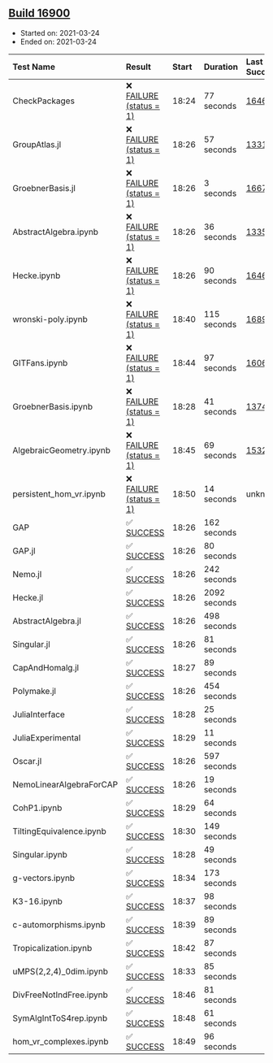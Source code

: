 ## [Build 16900](https://oscarci.mathematik.uni-kl.de/job/oscar/16900/)

* Started on: 2021-03-24
* Ended on: 2021-03-24

| Test Name    | Result | Start | Duration | Last Success | First Failure |
|:-------------|:-------|:------|:---------|:-------------|:--------------|
| CheckPackages | ❌ [FAILURE (status = 1)](https://oscarci.mathematik.uni-kl.de/job/oscar/16900/artifact/logs/build-16900/CheckPackages.log) | 18:24 | 77 seconds | [16463](https://oscarci.mathematik.uni-kl.de/job/oscar/16463/) | [16464](https://oscarci.mathematik.uni-kl.de/job/oscar/16464/) |
| GroupAtlas.jl | ❌ [FAILURE (status = 1)](https://oscarci.mathematik.uni-kl.de/job/oscar/16900/artifact/logs/build-16900/GroupAtlas.jl.log) | 18:26 | 57 seconds | [13311](https://oscarci.mathematik.uni-kl.de/job/oscar/13311/) | [13312](https://oscarci.mathematik.uni-kl.de/job/oscar/13312/) |
| GroebnerBasis.jl | ❌ [FAILURE (status = 1)](https://oscarci.mathematik.uni-kl.de/job/oscar/16900/artifact/logs/build-16900/GroebnerBasis.jl.log) | 18:26 | 3 seconds | [16676](https://oscarci.mathematik.uni-kl.de/job/oscar/16676/) | [16677](https://oscarci.mathematik.uni-kl.de/job/oscar/16677/) |
| AbstractAlgebra.ipynb | ❌ [FAILURE (status = 1)](https://oscarci.mathematik.uni-kl.de/job/oscar/16900/artifact/logs/build-16900/AbstractAlgebra.ipynb.log) | 18:26 | 36 seconds | [13355](https://oscarci.mathematik.uni-kl.de/job/oscar/13355/) | [13356](https://oscarci.mathematik.uni-kl.de/job/oscar/13356/) |
| Hecke.ipynb | ❌ [FAILURE (status = 1)](https://oscarci.mathematik.uni-kl.de/job/oscar/16900/artifact/logs/build-16900/Hecke.ipynb.log) | 18:26 | 90 seconds | [16463](https://oscarci.mathematik.uni-kl.de/job/oscar/16463/) | [16464](https://oscarci.mathematik.uni-kl.de/job/oscar/16464/) |
| wronski-poly.ipynb | ❌ [FAILURE (status = 1)](https://oscarci.mathematik.uni-kl.de/job/oscar/16900/artifact/logs/build-16900/wronski-poly.ipynb.log) | 18:40 | 115 seconds | [16899](https://oscarci.mathematik.uni-kl.de/job/oscar/16899/) | [16900](https://oscarci.mathematik.uni-kl.de/job/oscar/16900/) |
| GITFans.ipynb | ❌ [FAILURE (status = 1)](https://oscarci.mathematik.uni-kl.de/job/oscar/16900/artifact/logs/build-16900/GITFans.ipynb.log) | 18:44 | 97 seconds | [16068](https://oscarci.mathematik.uni-kl.de/job/oscar/16068/) | [16069](https://oscarci.mathematik.uni-kl.de/job/oscar/16069/) |
| GroebnerBasis.ipynb | ❌ [FAILURE (status = 1)](https://oscarci.mathematik.uni-kl.de/job/oscar/16900/artifact/logs/build-16900/GroebnerBasis.ipynb.log) | 18:28 | 41 seconds | [13748](https://oscarci.mathematik.uni-kl.de/job/oscar/13748/) | [13749](https://oscarci.mathematik.uni-kl.de/job/oscar/13749/) |
| AlgebraicGeometry.ipynb | ❌ [FAILURE (status = 1)](https://oscarci.mathematik.uni-kl.de/job/oscar/16900/artifact/logs/build-16900/AlgebraicGeometry.ipynb.log) | 18:45 | 69 seconds | [15322](https://oscarci.mathematik.uni-kl.de/job/oscar/15322/) | [15323](https://oscarci.mathematik.uni-kl.de/job/oscar/15323/) |
| persistent_hom_vr.ipynb | ❌ [FAILURE (status = 1)](https://oscarci.mathematik.uni-kl.de/job/oscar/16900/artifact/logs/build-16900/persistent_hom_vr.ipynb.log) | 18:50 | 14 seconds | unknown | unknown |
| GAP | ✅ [SUCCESS](https://oscarci.mathematik.uni-kl.de/job/oscar/16900/artifact/logs/build-16900/GAP.log) | 18:26 | 162 seconds |  |  |
| GAP.jl | ✅ [SUCCESS](https://oscarci.mathematik.uni-kl.de/job/oscar/16900/artifact/logs/build-16900/GAP.jl.log) | 18:26 | 80 seconds |  |  |
| Nemo.jl | ✅ [SUCCESS](https://oscarci.mathematik.uni-kl.de/job/oscar/16900/artifact/logs/build-16900/Nemo.jl.log) | 18:26 | 242 seconds |  |  |
| Hecke.jl | ✅ [SUCCESS](https://oscarci.mathematik.uni-kl.de/job/oscar/16900/artifact/logs/build-16900/Hecke.jl.log) | 18:26 | 2092 seconds |  |  |
| AbstractAlgebra.jl | ✅ [SUCCESS](https://oscarci.mathematik.uni-kl.de/job/oscar/16900/artifact/logs/build-16900/AbstractAlgebra.jl.log) | 18:26 | 498 seconds |  |  |
| Singular.jl | ✅ [SUCCESS](https://oscarci.mathematik.uni-kl.de/job/oscar/16900/artifact/logs/build-16900/Singular.jl.log) | 18:26 | 81 seconds |  |  |
| CapAndHomalg.jl | ✅ [SUCCESS](https://oscarci.mathematik.uni-kl.de/job/oscar/16900/artifact/logs/build-16900/CapAndHomalg.jl.log) | 18:27 | 89 seconds |  |  |
| Polymake.jl | ✅ [SUCCESS](https://oscarci.mathematik.uni-kl.de/job/oscar/16900/artifact/logs/build-16900/Polymake.jl.log) | 18:26 | 454 seconds |  |  |
| JuliaInterface | ✅ [SUCCESS](https://oscarci.mathematik.uni-kl.de/job/oscar/16900/artifact/logs/build-16900/JuliaInterface.log) | 18:28 | 25 seconds |  |  |
| JuliaExperimental | ✅ [SUCCESS](https://oscarci.mathematik.uni-kl.de/job/oscar/16900/artifact/logs/build-16900/JuliaExperimental.log) | 18:29 | 11 seconds |  |  |
| Oscar.jl | ✅ [SUCCESS](https://oscarci.mathematik.uni-kl.de/job/oscar/16900/artifact/logs/build-16900/Oscar.jl.log) | 18:26 | 597 seconds |  |  |
| NemoLinearAlgebraForCAP | ✅ [SUCCESS](https://oscarci.mathematik.uni-kl.de/job/oscar/16900/artifact/logs/build-16900/NemoLinearAlgebraForCAP.log) | 18:26 | 19 seconds |  |  |
| CohP1.ipynb | ✅ [SUCCESS](https://oscarci.mathematik.uni-kl.de/job/oscar/16900/artifact/logs/build-16900/CohP1.ipynb.log) | 18:29 | 64 seconds |  |  |
| TiltingEquivalence.ipynb | ✅ [SUCCESS](https://oscarci.mathematik.uni-kl.de/job/oscar/16900/artifact/logs/build-16900/TiltingEquivalence.ipynb.log) | 18:30 | 149 seconds |  |  |
| Singular.ipynb | ✅ [SUCCESS](https://oscarci.mathematik.uni-kl.de/job/oscar/16900/artifact/logs/build-16900/Singular.ipynb.log) | 18:28 | 49 seconds |  |  |
| g-vectors.ipynb | ✅ [SUCCESS](https://oscarci.mathematik.uni-kl.de/job/oscar/16900/artifact/logs/build-16900/g-vectors.ipynb.log) | 18:34 | 173 seconds |  |  |
| K3-16.ipynb | ✅ [SUCCESS](https://oscarci.mathematik.uni-kl.de/job/oscar/16900/artifact/logs/build-16900/K3-16.ipynb.log) | 18:37 | 98 seconds |  |  |
| c-automorphisms.ipynb | ✅ [SUCCESS](https://oscarci.mathematik.uni-kl.de/job/oscar/16900/artifact/logs/build-16900/c-automorphisms.ipynb.log) | 18:39 | 89 seconds |  |  |
| Tropicalization.ipynb | ✅ [SUCCESS](https://oscarci.mathematik.uni-kl.de/job/oscar/16900/artifact/logs/build-16900/Tropicalization.ipynb.log) | 18:42 | 87 seconds |  |  |
| uMPS(2,2,4)_0dim.ipynb | ✅ [SUCCESS](https://oscarci.mathematik.uni-kl.de/job/oscar/16900/artifact/logs/build-16900/uMPS-2-2-4-_0dim.ipynb.log) | 18:33 | 85 seconds |  |  |
| DivFreeNotIndFree.ipynb | ✅ [SUCCESS](https://oscarci.mathematik.uni-kl.de/job/oscar/16900/artifact/logs/build-16900/DivFreeNotIndFree.ipynb.log) | 18:46 | 81 seconds |  |  |
| SymAlgIntToS4rep.ipynb | ✅ [SUCCESS](https://oscarci.mathematik.uni-kl.de/job/oscar/16900/artifact/logs/build-16900/SymAlgIntToS4rep.ipynb.log) | 18:48 | 61 seconds |  |  |
| hom_vr_complexes.ipynb | ✅ [SUCCESS](https://oscarci.mathematik.uni-kl.de/job/oscar/16900/artifact/logs/build-16900/hom_vr_complexes.ipynb.log) | 18:49 | 96 seconds |  |  |
